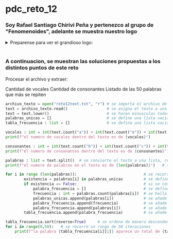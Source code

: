# pdc_reto_12
### Soy Rafael Santiago Chirivi Peña y pertenezco al grupo de "Fenomenoides", adelante se muestra nuestro logo 

<details><summary>Preparense para ver el grandioso logo: </summary><p>
<div align='center'>
<figure> <img src="https://i.postimg.cc/NFbwf57S/logo-def.png" alt="Defensa Civil" width="400" height="auto"/></br>
<figcaption><b> "somos programadores, no diseñadores" </b></figcaption></figure>
</div>
</p></details><br>

### A continuacion, se muestran las soluciones propuestas a los distintos puntos de este reto

Procesar el archivo y extraer:

Cantidad de vocales
Cantidad de consonantes
Listado de las 50 palabras que más se repiten

```python
archivo_texto = open("reto12text.txt", "r") # se importa el archivo de texto
text = archivo_texto.read()                 # se asigna el texto a una variable
text = text.lower()                         # se hacen minusculas todos los caracteres alfabeticos
palabras_unicas = []                        # se define una lista vacia de palabras unicas
tabla_frecuencia : list = []                # se defina una lista vacia para guardar las frecuencias de las palabras

vocales : int = int(text.count("a")) + int(text.count("e")) + int(text.count("i")) + int(text.count("o")) + int(text.count("u"))    # se define la cantidad de vocales a partir del numero de apariciones de los caracteres a e i o u 
print(f"el numero de vocales dentro del texto es de {vocales}")         # se imprimen el numero de vocales

consonantes : int = int(text.count("b")) + int(text.count("c")) + int(text.count("d")) + int(text.count("f")) + int(text.count("g")) + int(text.count("h")) + int(text.count("j")) + int(text.count("k")) + int(text.count("l")) + int(text.count("m")) + int(text.count("n")) + int(text.count("p")) + int(text.count("q")) + int(text.count("r")) + int(text.count("s")) + int(text.count("t")) + int(text.count("v")) + int(text.count("w")) + int(text.count("x")) + int(text.count("y")) + int(text.count("z"))    # se define la cantidad de consonantes a partir del numero de apariciones de estos caracteres
print(f"el numero de consonantes dentro del texto es de {consonantes}") # se imprimen el numero de consonantes

palabras : list = text.split()  # se convierte el texto a una lista, removiendo caracteres que pueden generar problemas como puntos (.), comas (,) etc...
print(f"el numero de palabras en el texto es de {len(palabras)}")   # se imprime el numero de palabras a partir de la cantidad de elementos de la lista creada

for i in range (len(palabras)):                             # se recorre la lista creada
        existencia = palabras[i] in palabras_unicas         # se define una propiedad de existencia, para asi evitar hallar frecuencia de palabras repetidas en base a una lista que resguarda las palabras unicas del texto
        if existencia == False:                             # si se comprueba que la palabra analizada no hace parte de la lista de palabras unicas, se realiza el proceso
            palabra_frecuencia = []                         # se define una lista vacia para guardar la frecuencia de la palabra y la palabra misma
            frecuencia : int = palabras.count(palabras[i])  # se halla la frecuencia de la palabra
            palabras_unicas.append(palabras[i])             # se añade esta palabra a la lista de palabras unicas para tener un punto de comparación
            palabra_frecuencia.append(frecuencia)           # se añade la frecuencia de la palabra a la lista definida
            palabra_frecuencia.append(palabras[i])          # se añade la palabra a la lista definida
        tabla_frecuencia.append(palabra_frecuencia)         # se añade la lista frecuencia-palabra a una lista mas grande para poder guardar todas las palabras unicas junto a sus frecuencias

tabla_frecuencia.sort(reverse=True)     # se ordena de manera descendente las frecuencias, y al tratarse de listas en el formato explicado, se ordenan tambien las palabras asignadas a las frecuencias
for i in range(0,50):   # se recorre un rango de 50 iteraciones
    print(f"la palabra {tabla_frecuencia[i][1]} aparece un total de {tabla_frecuencia[i][0]} veces en el texto")    # se imprime la palabra y el numero de apariciones que presenta en el texto, todo esto un total de 50 veces
```
